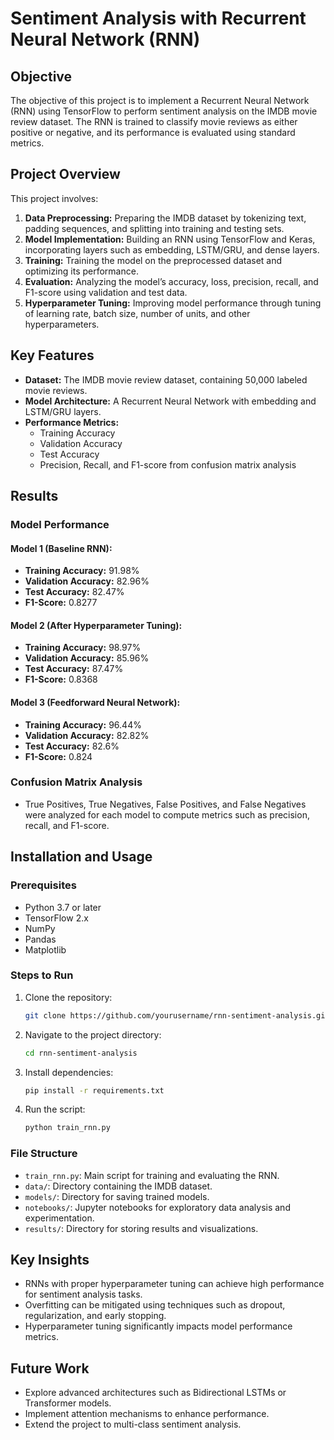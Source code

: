 # Sentiment Analysis with Recurrent Neural Network (RNN)

## Objective

The objective of this project is to implement a Recurrent Neural Network (RNN) using TensorFlow to perform sentiment analysis on the IMDB movie review dataset. The RNN is trained to classify movie reviews as either positive or negative, and its performance is evaluated using standard metrics.

## Project Overview

This project involves:

1. **Data Preprocessing:** Preparing the IMDB dataset by tokenizing text, padding sequences, and splitting into training and testing sets.
2. **Model Implementation:** Building an RNN using TensorFlow and Keras, incorporating layers such as embedding, LSTM/GRU, and dense layers.
3. **Training:** Training the model on the preprocessed dataset and optimizing its performance.
4. **Evaluation:** Analyzing the model’s accuracy, loss, precision, recall, and F1-score using validation and test data.
5. **Hyperparameter Tuning:** Improving model performance through tuning of learning rate, batch size, number of units, and other hyperparameters.

## Key Features

- **Dataset:** The IMDB movie review dataset, containing 50,000 labeled movie reviews.
- **Model Architecture:** A Recurrent Neural Network with embedding and LSTM/GRU layers.
- **Performance Metrics:**
  - Training Accuracy
  - Validation Accuracy
  - Test Accuracy
  - Precision, Recall, and F1-score from confusion matrix analysis

## Results

### Model Performance

#### Model 1 (Baseline RNN):

- **Training Accuracy:** 91.98%
- **Validation Accuracy:** 82.96%
- **Test Accuracy:** 82.47%
- **F1-Score:** 0.8277

#### Model 2 (After Hyperparameter Tuning):

- **Training Accuracy:** 98.97%
- **Validation Accuracy:** 85.96%
- **Test Accuracy:** 87.47%
- **F1-Score:** 0.8368

#### Model 3 (Feedforward Neural Network):

- **Training Accuracy:** 96.44%
- **Validation Accuracy:** 82.82%
- **Test Accuracy:** 82.6%
- **F1-Score:** 0.824

### Confusion Matrix Analysis

- True Positives, True Negatives, False Positives, and False Negatives were analyzed for each model to compute metrics such as precision, recall, and F1-score.

## Installation and Usage

### Prerequisites

- Python 3.7 or later
- TensorFlow 2.x
- NumPy
- Pandas
- Matplotlib

### Steps to Run

1. Clone the repository:
   ```bash
   git clone https://github.com/yourusername/rnn-sentiment-analysis.git
   ```
2. Navigate to the project directory:
   ```bash
   cd rnn-sentiment-analysis
   ```
3. Install dependencies:
   ```bash
   pip install -r requirements.txt
   ```
4. Run the script:
   ```bash
   python train_rnn.py
   ```

### File Structure

- `train_rnn.py`: Main script for training and evaluating the RNN.
- `data/`: Directory containing the IMDB dataset.
- `models/`: Directory for saving trained models.
- `notebooks/`: Jupyter notebooks for exploratory data analysis and experimentation.
- `results/`: Directory for storing results and visualizations.

## Key Insights

- RNNs with proper hyperparameter tuning can achieve high performance for sentiment analysis tasks.
- Overfitting can be mitigated using techniques such as dropout, regularization, and early stopping.
- Hyperparameter tuning significantly impacts model performance metrics.

## Future Work

- Explore advanced architectures such as Bidirectional LSTMs or Transformer models.
- Implement attention mechanisms to enhance performance.
- Extend the project to multi-class sentiment analysis.
